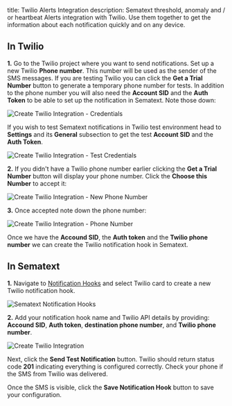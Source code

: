 title: Twilio Alerts Integration
description: Sematext threshold, anomaly and / or heartbeat Alerts integration with Twilio. Use them together to get the information about each notification quickly and on any device.

## In Twilio

**1.** Go to the Twilio project where you want to send notifications. Set up a new Twilio **Phone number**. This number will be used as the sender of the SMS messages. If you are testing Twilio you can click the **Get a Trial Number** button to generate a temporary phone number for tests. In addition to the phone number you will also need the **Account SID** and the **Auth Token** to be able to set up the notification in Sematext. Note those down:

<img class="content-modal-image" alt="Create Twilio Integration - Credentials" src="../../images/integrations/create-twilio-integration-create-phone-number.png" title="Create Twilio Integration - Credentials">

If you wish to test Sematext notifications in Twilio test environment head to **Settings** and its **General** subsection to get the test **Account SID** and the **Auth Token**.

<img class="content-modal-image" alt="Create Twilio Integration - Test Credentials" src="../../images/integrations/create-twilio-integration-settings.png" title="Create Twilio Integration - Test Credentials">

**2.** If you didn't have a Twilio phone number earlier clicking the **Get a Trial Number** button will display your phone number. Click the **Choose this Number** to accept it:

<img class="content-modal-image" alt="Create Twilio Integration - New Phone Number" src="../../images/integrations/create-twilio-integration-confirm-phone-number.png" title="Create Twilio Integration - New Phone Number">

**3.** Once accepted note down the phone number:

<img class="content-modal-image" alt="Create Twilio Integration - Phone Number" src="../../images/integrations/create-twilio-integration-display-phone-number.png" title="Create Twilio Integration - Phone Number">

Once we have the **Accound SID**, the **Auth token** and the **Twilio phone number** we can create the Twilio notification hook in Sematext.

## In Sematext

**1.** Navigate to [Notification Hooks](https://apps.sematext.com/ui/webhook-create) and select Twilio card to create a new Twilio notification hook.

![Sematext Notification Hooks](https://sematext.com/docs/images/integrations/sematext-notification-hooks.png  "Sematext Notification Hook")

**2.** Add your notification hook name and Twilio API details by providing: **Accound SID**, **Auth token**, **destination phone number**, and **Twilio phone number**.

<img class="content-modal-image" alt="Create Twilio Integration" src="../../images/integrations/create-twilio-integration.png" title="Create Twilio Integration">

Next, click the **Send Test Notification** button. Twilio should return status code **201** indicating everything is configured correctly. Check your phone if the SMS from Twilio was delivered. 

Once the SMS is visible, click the **Save Notification Hook** button to save your configuration. 